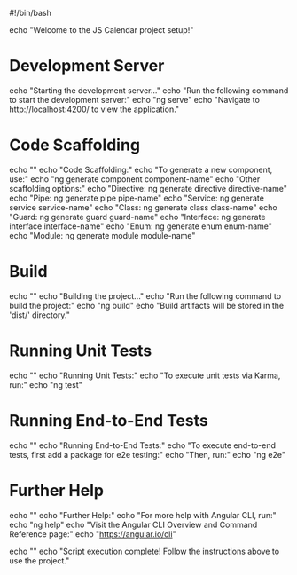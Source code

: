 #!/bin/bash

echo "Welcome to the JS Calendar project setup!"

# Development Server
echo "Starting the development server..."
echo "Run the following command to start the development server:"
echo "ng serve"
echo "Navigate to http://localhost:4200/ to view the application."

# Code Scaffolding
echo ""
echo "Code Scaffolding:"
echo "To generate a new component, use:"
echo "ng generate component component-name"
echo "Other scaffolding options:"
echo "Directive: ng generate directive directive-name"
echo "Pipe: ng generate pipe pipe-name"
echo "Service: ng generate service service-name"
echo "Class: ng generate class class-name"
echo "Guard: ng generate guard guard-name"
echo "Interface: ng generate interface interface-name"
echo "Enum: ng generate enum enum-name"
echo "Module: ng generate module module-name"

# Build
echo ""
echo "Building the project..."
echo "Run the following command to build the project:"
echo "ng build"
echo "Build artifacts will be stored in the 'dist/' directory."

# Running Unit Tests
echo ""
echo "Running Unit Tests:"
echo "To execute unit tests via Karma, run:"
echo "ng test"

# Running End-to-End Tests
echo ""
echo "Running End-to-End Tests:"
echo "To execute end-to-end tests, first add a package for e2e testing:"
echo "Then, run:"
echo "ng e2e"

# Further Help
echo ""
echo "Further Help:"
echo "For more help with Angular CLI, run:"
echo "ng help"
echo "Visit the Angular CLI Overview and Command Reference page:"
echo "https://angular.io/cli"

echo ""
echo "Script execution complete! Follow the instructions above to use the project."
